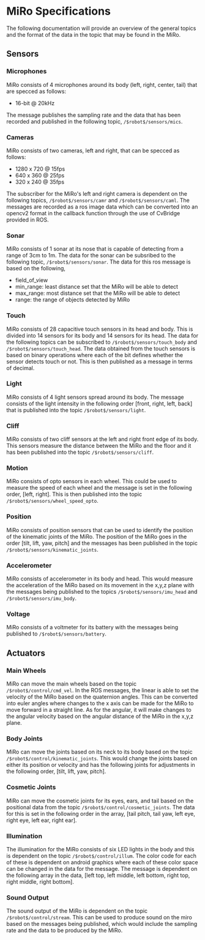 # MiRo Specifications

The following documentation will provide an overview of the general topics and the format of the data in the topic that may be found in the MiRo.

## Sensors

### Microphones
MiRo consists of 4 microphones around its body (left, right, center, tail) that are specced as follows: 
* 16-bit @ 20kHz

The message publishes the sampling rate and the data that has been recorded and published in the following topic, `/$robot$/sensors/mics`.

### Cameras

MiRo consists of two cameras, left and right, that can be specced as follows:
* 1280 x 720 @ 15fps
* 640 x 360 @ 25fps
* 320 x 240 @ 35fps

The subscriber for the MiRo's left and right camera is dependent on the following topics, `/$robot$/sensors/camr` and `/$robot$/sensors/caml`. The messages are recorded as a ros image data which can be converted into an opencv2 format in the callback function through the use of CvBridge provided in ROS.

### Sonar

MiRo consists of 1 sonar at its nose that is capable of detecting from a range of 3cm to 1m. The data for the sonar can be subsribed to the following topic, `/$robot$/sensors/sonar`. The data for this ros message is based on the following,
* field_of_view
* min_range: least distance set that the MiRo will be able to detect
* max_range: most distance set that the MiRo will be able to detect
* range: the range of objects detected by MiRo

### Touch

MiRo consists of 28 capacitive touch sensors in its head and body. This is divided into 14 sensors for its body and 14 sensors for its head. The data for the following topics can be subscribed to `/$robot$/sensors/touch_body` and `/$robot$/sensors/touch_head`. The data obtained from the touch sensors is based on binary operations where each of the bit defines whether the sensor detects touch or not. This is then published as a message in terms of decimal.

### Light

MiRo consists of 4 light sensors spread around its body. The message consists of the light intensity in the following order [front, right, left, back] that is published into the topic `/$robot$/sensors/light`.

### Cliff

MiRo consists of two cliff sensors at the left and right front edge of its body. This sensors measure the distance between the MiRo and the floor and it has been published into the topic `/$robot$/sensors/cliff`.

### Motion

MiRo consists of opto sensors in each wheel. This could be used to measure the speed of each wheel and the message is set in the following order, [left, right]. This is then published into the topic `/$robot$/sensors/wheel_speed_opto`.

### Position

MiRo consists of position sensors that can be used to identify the position of the kinematic joints of the MiRo. The position of the MiRo goes in the order [tilt, lift, yaw, pitch] and the messages has been published in the topic `/$robot$/sensors/kinematic_joints`.

### Accelerometer

MiRo consists of accelerometer in its body and head. This would measure the acceleration of the MiRo based on its movement in the x,y,z plane with the messages being published to the topics `/$robot$/sensors/imu_head` and `/$robot$/sensors/imu_body`.

### Voltage

MiRo consists of a voltmeter for its battery with the messages being published to `/$robot$/sensors/battery`.
## Actuators

### Main Wheels

MiRo can move the main wheels based on the topic `/$robot$/control/cmd_vel`. In the ROS messages, the linear is able to set the velocity of the MiRo based on the quaternion angles. This can be converted into euler angles where changes to the x axis can be made for the MiRo to move forward in a straight line. As for the angular, it will make changes to the angular velocity based on the angular distance of the MiRo in the x,y,z plane.

### Body Joints

MiRo can move the joints based on its neck to its body based on the topic `/$robot$/control/kinematic_joints`. This would change the joints based on either its position or velocity and has the following joints for adjustments in the following order, [tilt, lift, yaw, pitch].

### Cosmetic Joints

MiRo can move the cosmetic joints for its eyes, ears, and tail based on the positional data from the topic `/$robot$/control/cosmetic_joints`. The data for this is set in the following order in the array, [tail pitch, tail yaw, left eye, right eye, left ear, right ear].

### Illumination

The illumination for the MiRo consists of six LED lights in the body and this is dependent on the topic `/$robot$/control/illum`. The color code for each of these is dependent on android graphics where each of these color space can be changed in the data for the message. The message is dependent on the following array in the data, [left top, left middle, left bottom, right top, right middle, right bottom].

### Sound Output

The sound output of the MiRo is dependent on the topic `/$robot$/control/stream`. This can be used to produce sound on the miro based on the messages being published, which would include the sampling rate and the data to be produced by the MiRo.